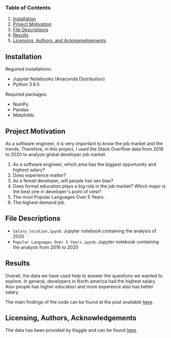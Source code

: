 
### Table of Contents

1. [Installation](#installation)
2. [Project Motivation](#motivation)
3. [File Descriptions](#files)
4. [Results](#results)
5. [Licensing, Authors, and Acknowledgements](#licensing)

## Installation <a name="installation"></a>

Reguired installations:

* Jupyter Notebooks (Anaconda Distribution)
* Python 3.8.5

Required packages:

* NumPy
* Pandas
* Matplotlib

## Project Motivation<a name="motivation"></a>

As a software engineer, it is very important to know the job market and the trends. Therefore, in this project, I used the Stack Overflow data from 2016 to 2020 to analyze global developer job market.

1. As a software engineer, which area has the biggest opportunity and highest salary?
2. Does experience matter?
3. As a femail developer, will people has sex bias?
4. Does formal education plays a big role in the job market? Which major is the best one in developer's point of view?
5. The most Popular Languages Over 5 Years.
6. The highest demand job.



## File Descriptions <a name="files"></a>

* `Salary_location.ipynb`: Jupyter notebook containing the analysis of 2020
* `Popular Languages Over 5 Years.ipynb`: Jupyter notebook containing the analysis from 2016 to 2020

## Results<a name="results"></a>

Overall, the data we have used help to answer the questions we wanted to explore. In general, developers in North america had the highest salary. Also people has higher education and more experence also has better salary.

The main findings of the code can be found at the post available [here](https://tina-chien-tw.medium.com/getting-a-higher-salary-as-a-software-engineer-ef15822836c7).

## Licensing, Authors, Acknowledgements<a name="licensing"></a>

The data has been provided by Kaggle and can be found [here](https://insights.stackoverflow.com/survey).

